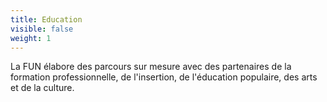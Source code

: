 ```yaml
---
title: Education
visible: false
weight: 1
---
```

La FUN élabore des parcours sur mesure avec des partenaires de la formation professionnelle, de l'insertion, de l'éducation populaire, des arts et de la culture.